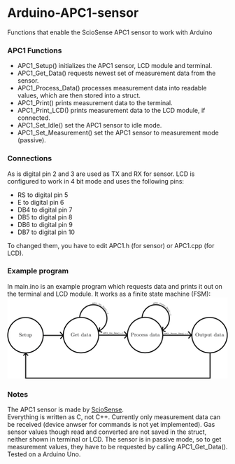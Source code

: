 <h1>Arduino-APC1-sensor</h1>
<p>Functions that enable the ScioSense APC1 sensor to work with Arduino</p>

<h3>APC1 Functions</h3>
<p>
  <ul>
    <li>
      APC1_Setup() initializes the APC1 sensor, LCD module and terminal.
    </li>
    <li>
      APC1_Get_Data() requests newest set of measurement data from the sensor.
    </li>
    <li>
      APC1_Process_Data() processes measurement data into readable values, which are then stored into a struct.
    </li>
    <li>
      APC1_Print() prints measurement data to the terminal.
    </li>
    <li>
      APC1_Print_LCD() prints measurement data to the LCD module, if connected.
    </li>
    <li>
      APC1_Set_Idle() set the APC1 sensor to idle mode.
    </li>
    <li>
      APC1_Set_Measurement() set the APC1 sensor to measurement mode (passive).
    </li>
  </ul>
</p>

<h3>
  Connections
</h3>
<p>
  As is digital pin 2 and 3 are used as TX and RX for sensor. LCD is configured to work in 4 bit mode and uses the following pins:
  <ul>
    <li>
      RS to digital pin 5
    </li>
    <li>
      E to digital pin 6
    </li>
    <li>
      DB4 to digital pin 7
    </li>
    <li>
      DB5 to digital pin 8
    </li>
    <li>
      DB6 to digital pin 9
    </li>
    <li>
      DB7 to digital pin 10
    </li>
  </ul>
  To changed them, you have to edit APC1.h (for sensor) or APC1.cpp (for LCD).
</p>

<h3>
  Example program
</h3>
<p>
  In main.ino is an example program which requests data and prints it out on the terminal and LCD module.
  It works as a finite state machine (FSM):
  <img src="FSM_APC.png">
</p>

<h3>
  Notes
</h3>
<p>
  The APC1 sensor is made by <a href="https://www.sciosense.com/">ScioSense</a>.<br>
  Everything is written as C, not C++. Currently only measurement data can be received (device anwser for commands is not yet
  implemented). Gas sensor values though read and converted are not saved in the struct, neither shown in terminal or LCD.
  The sensor is in passive mode, so to get measurement values, they have to be requested by calling APC1_Get_Data().
  Tested on a Arduino Uno.
</p>
